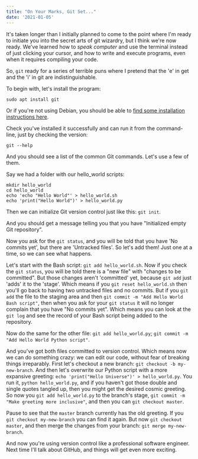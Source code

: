 ```yaml
---
title: "On Your Marks, Git Set..."
date: '2021-01-05'
---
```


It's taken longer than I initially planned to come to the point where
I'm ready to initiate you into the secret arts of git wizardry, but I
think we're now ready. We've learned how to *speak computer* and use the
terminal instead of just clicking your cursor, and how to write and
execute programs, even when it requires compiling your code.

So, `git` ready for a series of terrible puns where I pretend that the
'e' in get and the 'i' in git are indistinguishable.

To begin with, let's install the program:

```
sudo apt install git
```

Or if you're not using Debian, you should be able to [find some
installation instructions here](https://git-scm.com/downloads).

Check you've installed it successfully and can run it from the
command-line, just by checking the version:

```
git --help
```

And you should see a list of the common Git commands. Let's use a few of
them.

Say we had a folder with our hello_world scripts:

```
mkdir hello_world
cd hello_world
echo 'echo "Hello World"' > hello_world.sh
echo 'print("Hello World")' > hello_world.py
```

Then we can initialize Git version control just like this: `git init`.

And you should get a message telling you that you have "Initialized
empty Git repository".

Now you ask for the `git status`, and you will be told that you have
'No commits yet', but there are 'Untracked files'. So let's add them!
Just one at a time, so we can see what happens.

Let's start with the Bash script: `git add hello_world.sh`. Now if you
check the `git status`, you will be told there is a "new file" with
"changes to be committed". But those changes aren't 'committed' yet,
because `git add` just 'adds' it to the 'stage'. Which means if you `git
reset hello_world.sh` then you'll go back to having two untracked files
and no commits. But if you `git add` the file to the staging area and
then `git commit -m "Add Hello World Bash script"`, then when you ask
for your `git status` it will no longer complain that you have "No
commits yet". Which means you can look at the `git log` and see the
record of your Bash script being added to the repository.

Now do the same for the other file: `git add hello_world.py`; `git
commit -m "Add Hello World Python script"`. 

And you've got both files committed to version control. Which means now
we can do something crazy: we can edit our code, without fear of
breaking things irreparably. First let's checkout a new branch: `git
checkout -b my-new-branch`. And then let's overwrite our Python script
with a more expansive greeting: `echo 'print("Hello Universe")' >
hello_world.py`. You run it, `python hello_world.py`, and if you haven't
got those double and single quotes tangled up, then you might get the
desired cosmic greeting. So now you `git add hello_world.py` to the
branch's stage, `git commit -m "Make greeting more inclusive"`, and then
you can `git checkout master`.

Pause to see that the `master` branch currently has the old greeting. If
you `git checkout my-new-branch` you can find it again. But now `git
checkout master`, and then merge the changes from your branch:
`git merge my-new-branch`.

And now you're using version control like a professional software
engineer. Next time I'll talk about GitHub, and things will get even more
exciting.
